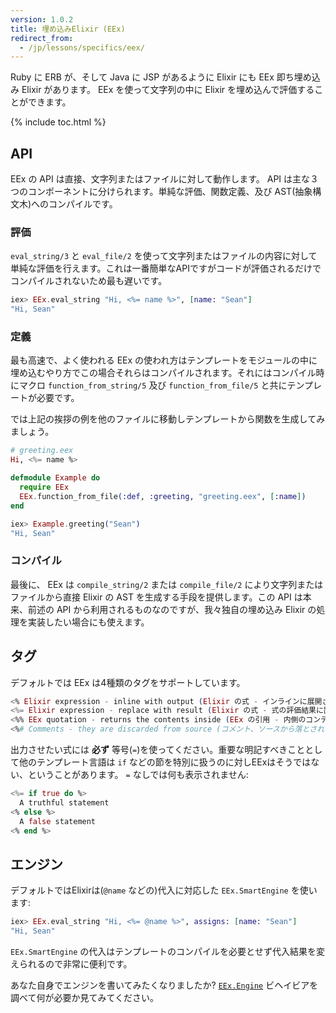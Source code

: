 ```yaml
---
version: 1.0.2
title: 埋め込みElixir (EEx)
redirect_from:
  - /jp/lessons/specifics/eex/
---
```


Ruby に ERB が、そして Java に JSP があるように Elixir にも EEx 即ち埋め込み Elixir があります。 EEx を使って文字列の中に Elixir を埋め込んで評価することができます。

{% include toc.html %}

## API

EEx の API は直接、文字列またはファイルに対して動作します。 API は主な３つのコンポーネントに分けられます。単純な評価、関数定義、及び AST(抽象構文木)へのコンパイルです。

### 評価

`eval_string/3` と `eval_file/2` を使って文字列またはファイルの内容に対して単純な評価を行えます。これは一番簡単なAPIですがコードが評価されるだけでコンパイルされないため最も遅いです。

```elixir
iex> EEx.eval_string "Hi, <%= name %>", [name: "Sean"]
"Hi, Sean"
```

### 定義

最も高速で、よく使われる EEx の使われ方はテンプレートをモジュールの中に埋め込むやり方でこの場合それらはコンパイルされます。それにはコンパイル時にマクロ `function_from_string/5` 及び `function_from_file/5` と共にテンプレートが必要です。

では上記の挨拶の例を他のファイルに移動しテンプレートから関数を生成してみましょう。

```elixir
# greeting.eex
Hi, <%= name %>

defmodule Example do
  require EEx
  EEx.function_from_file(:def, :greeting, "greeting.eex", [:name])
end

iex> Example.greeting("Sean")
"Hi, Sean"
```

### コンパイル

最後に、 EEx は `compile_string/2` または `compile_file/2` により文字列またはファイルから直接 Elixir の AST を生成する手段を提供します。この API は本来、前述の API から利用されるものなのですが、我々独自の埋め込み Elixir の処理を実装したい場合にも使えます。

## タグ

デフォルトでは EEx は4種類のタグをサポートしています。

```elixir
<% Elixir expression - inline with output (Elixir の式 - インラインに展開される) %>
<%= Elixir expression - replace with result (Elixir の式 - 式の評価結果に置き換える) %>
<%% EEx quotation - returns the contents inside (EEx の引用 - 内側のコンテンツを返す) %>
<%# Comments - they are discarded from source (コメント、ソースから落とされる)%>
```

出力させたい式には __必ず__ 等号(`=`)を使ってください。重要な明記すべきこととして他のテンプレート言語は `if` などの節を特別に扱うのに対しEExはそうではない、ということがあります。 `=` なしでは何も表示されません:

```elixir
<%= if true do %>
  A truthful statement
<% else %>
  A false statement
<% end %>
```
## エンジン

デフォルトではElixirは(`@name` などの)代入に対応した `EEx.SmartEngine` を使います:

```elixir
iex> EEx.eval_string "Hi, <%= @name %>", assigns: [name: "Sean"]
"Hi, Sean"
```

`EEx.SmartEngine` の代入はテンプレートのコンパイルを必要とせず代入結果を変えられるので非常に便利です。

あなた自身でエンジンを書いてみたくなりましたか? [`EEx.Engine`](https://hexdocs.pm/eex/EEx.Engine.html) ビヘイビアを調べて何が必要か見てみてください。
